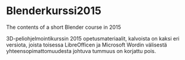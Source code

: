 # Blenderkurssi2015
The contents of a short Blender course in 2015

3D-peliohjelmointikurssin 2015 opetusmateriaalit, kalvoista on kaksi eri versiota, joista toisessa LibreOfficen 
ja Microsoft Wordin välisestä yhteensopimattomuudesta johtuva tummuus on korjattu pois.
